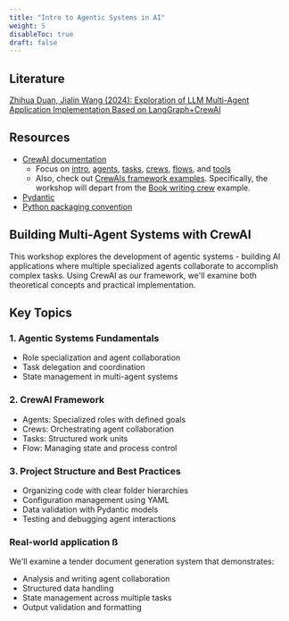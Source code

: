 ```yaml
---
title: "Intro to Agentic Systems in AI"
weight: 5
disableToc: true
draft: false
---
```


## Literature

[Zhihua Duan, Jialin Wang (2024): Exploration of LLM Multi-Agent Application Implementation Based on LangGraph+CrewAI](https://arxiv.org/pdf/2411.18241)

## Resources

* [CrewAI documentation](https://docs.crewai.com/introduction)
    * Focus on [intro](https://docs.crewai.com/introduction), [agents](https://docs.crewai.com/concepts/agents), [tasks](https://docs.crewai.com/concepts/agents), [crews](https://docs.crewai.com/concepts/crews), [flows](https://docs.crewai.com/concepts/flows), and [tools](https://docs.crewai.com/concepts/tools)
    * Also, check out [CrewAIs framework examples](https://github.com/crewAIInc/crewAI-examples/). Specifically, the workshop will depart from the [Book writing crew](https://github.com/crewAIInc/crewAI-examples/tree/main/write_a_book_with_flows) example.    
* [Pydantic](https://docs.pydantic.dev/latest/)
* [Python packaging convention](https://packaging.python.org/en/latest/tutorials/packaging-projects/)

## Building Multi-Agent Systems with CrewAI
This workshop explores the development of agentic systems - building AI applications where multiple specialized agents collaborate to accomplish complex tasks. Using CrewAI as our framework, we'll examine both theoretical concepts and practical implementation.

## Key Topics

### 1. Agentic Systems Fundamentals
- Role specialization and agent collaboration  
- Task delegation and coordination
- State management in multi-agent systems

### 2. CrewAI Framework
- Agents: Specialized roles with defined goals
- Crews: Orchestrating agent collaboration  
- Tasks: Structured work units
- Flow: Managing state and process control

### 3. Project Structure and Best Practices
- Organizing code with clear folder hierarchies
- Configuration management using YAML
- Data validation with Pydantic models  
- Testing and debugging agent interactions

### Real-world application ß
We'll examine a tender document generation system that demonstrates:
- Analysis and writing agent collaboration
- Structured data handling
- State management across multiple tasks
- Output validation and formatting
